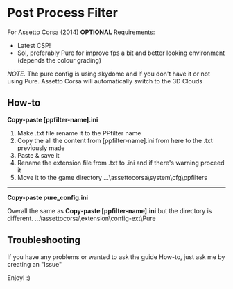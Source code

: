 # Post Process Filter
For Assetto Corsa (2014) **OPTIONAL** Requirements:
- Latest CSP!
- Sol, preferably Pure for improve fps a bit and better looking environment (depends the colour grading)

*NOTE.* The pure config is using skydome and if you don't have it or not using Pure. Assetto Corsa will automatically switch to the 3D Clouds

## How-to
**Copy-paste [ppfilter-name].ini**
1. Make .txt file rename it to the PPfilter name
2. Copy the all the content from [ppfilter-name].ini from here to the .txt previously made
3. Paste & save it
4. Rename the extension file from .txt to .ini and if there's warning proceed it
5. Move it to the game directory ...\assettocorsa\system\cfg\ppfilters

---

**Copy-paste pure_config.ini**

Overall the same as **Copy-paste [ppfilter-name].ini** but the directory is different. ...\assettocorsa\extension\config-ext\Pure

## Troubleshooting
If you have any problems or wanted to ask the guide How-to, just ask me by creating an "Issue"

Enjoy! :)

